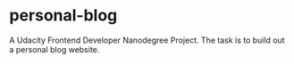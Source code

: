 # personal-blog

A Udacity Frontend Developer Nanodegree Project.
The task is to build out a personal blog website.